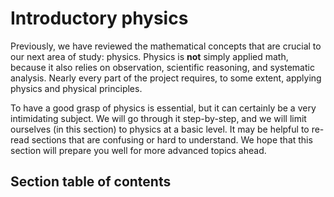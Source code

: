 # Introductory physics

Previously, we have reviewed the mathematical concepts that are crucial to our next area of study: physics. Physics is **not** simply applied math, because it also relies on observation, scientific reasoning, and systematic analysis. Nearly every part of the project requires, to some extent, applying physics and physical principles.

To have a good grasp of physics is essential, but it can certainly be a very intimidating subject. We will go through it step-by-step, and we will limit ourselves (in this section) to physics at a basic level. It may be helpful to re-read sections that are confusing or hard to understand. We hope that this section will prepare you well for more advanced topics ahead.

## Section table of contents

```{tableofcontents}
```